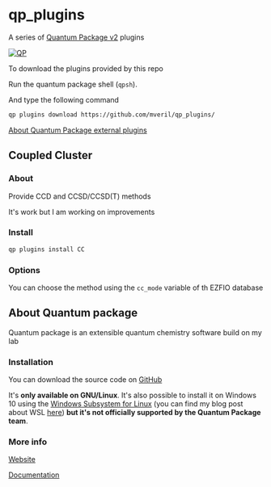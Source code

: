 # qp_plugins
A series of [Quantum Package  v2](https://quantumpackage.github.io/qp2) plugins

[![QP](https://raw.githubusercontent.com/QuantumPackage/qp2/master/data/qp2.png)](https://raw.githubusercontent.com/QuantumPackage/qp2/master/data/qp2.png)

To download the plugins provided by this repo

Run the quantum package shell (`qpsh`).

And type the following command

```bash
qp plugins download https://github.com/mveril/qp_plugins/
```

[About Quantum Package external plugins](https://quantum-package.readthedocs.io/en/master/users_guide/plugins.html)

## Coupled Cluster

### About

Provide CCD and CCSD/CCSD(T) methods

It's work but I am working on improvements

### Install

```bash
qp plugins install CC
```
### Options

You can choose the method using the `cc_mode` variable of th EZFIO database
## About Quantum package

Quantum package is an extensible quantum chemistry software build on my lab

### Installation

You can download the source code on [GitHub](https://github.com/QuantumPackage/qp2)

It's **only available on GNU/Linux**. It's also possible to install it on Windows 10 using the [Windows Subsystem for Linux](https://aka.ms/wslabout) (you can find my blog post about WSL [here](https://mveril.github.io/posts/2019/03/wsl-part-1/)) **but it's not officially supported by the Quantum Package team**.

### More info
[Website](https://quantumpackage.github.io/qp2)

[Documentation](https://quantum-package.readthedocs.io/en/master/)

